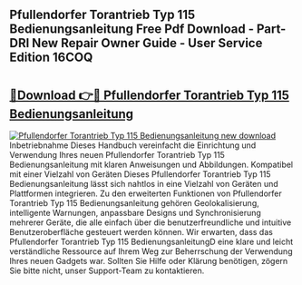 ## Pfullendorfer Torantrieb Typ 115 Bedienungsanleitung Free Pdf Download - Part-DRl New Repair Owner Guide - User Service Edition 16COQ

# <h2><a href="http://df5hwmi.blite.top/?on=Pfullendorfer+Torantrieb+Typ+115+Bedienungsanleitung">🔗Download 👉🔴 Pfullendorfer Torantrieb Typ 115 Bedienungsanleitung</a></h2>

[![Pfullendorfer Torantrieb Typ 115 Bedienungsanleitung new download](https://i.imgur.com/lujVjoI.png)](http://df5hwmi.blite.top/?on=Pfullendorfer+Torantrieb+Typ+115+Bedienungsanleitung)
Inbetriebnahme Dieses Handbuch vereinfacht die Einrichtung und Verwendung Ihres neuen Pfullendorfer Torantrieb Typ 115 Bedienungsanleitung mit klaren Anweisungen und Abbildungen. Kompatibel mit einer Vielzahl von Geräten Dieses Pfullendorfer Torantrieb Typ 115 Bedienungsanleitung lässt sich nahtlos in eine Vielzahl von Geräten und Plattformen integrieren. Zu den erweiterten Funktionen von Pfullendorfer Torantrieb Typ 115 Bedienungsanleitung gehören Geolokalisierung, intelligente Warnungen, anpassbare Designs und Synchronisierung mehrerer Geräte, die alle einfach über die benutzerfreundliche und intuitive Benutzeroberfläche gesteuert werden können. Wir erwarten, dass das Pfullendorfer Torantrieb Typ 115 BedienungsanleitungD eine klare und leicht verständliche Ressource auf Ihrem Weg zur Beherrschung der Verwendung Ihres neuen Gadgets war. Sollten Sie Hilfe oder Klärung benötigen, zögern Sie bitte nicht, unser Support-Team zu kontaktieren.
